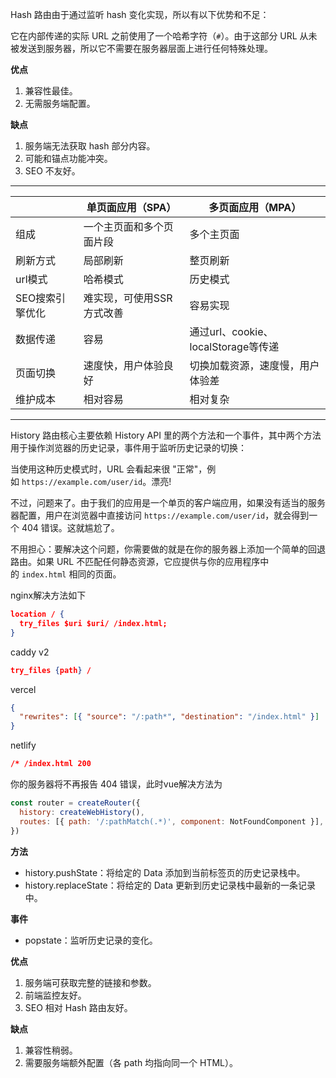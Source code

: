 Hash 路由由于通过监听 hash 变化实现，所以有以下优势和不足：

它在内部传递的实际 URL 之前使用了一个哈希字符（`#`）。由于这部分 URL 从未被发送到服务器，所以它不需要在服务器层面上进行任何特殊处理。

**优点**

1. 兼容性最佳。
2. 无需服务端配置。

**缺点**

1. 服务端无法获取 hash 部分内容。
2. 可能和锚点功能冲突。
3. SEO 不友好。
---

|           | 单页面应用（SPA）     | 多页面应用（MPA）                   |
| --------- | -------------- | ---------------------------- |
| 组成        | 一个主页面和多个页面片段   | 多个主页面                        |
| 刷新方式      | 局部刷新           | 整页刷新                         |
| url模式     | 哈希模式           | 历史模式                         |
| SEO搜索引擎优化 | 难实现，可使用SSR方式改善 | 容易实现                         |
| 数据传递      | 容易             | 通过url、cookie、localStorage等传递 |
| 页面切换      | 速度快，用户体验良好     | 切换加载资源，速度慢，用户体验差             |
| 维护成本      | 相对容易           | 相对复杂                         |




---

History 路由核心主要依赖 History API 里的两个方法和一个事件，其中两个方法用于操作浏览器的历史记录，事件用于监听历史记录的切换：

当使用这种历史模式时，URL 会看起来很 "正常"，例如 `https://example.com/user/id`。漂亮!

不过，问题来了。由于我们的应用是一个单页的客户端应用，如果没有适当的服务器配置，用户在浏览器中直接访问 `https://example.com/user/id`，就会得到一个 404 错误。这就尴尬了。

不用担心：要解决这个问题，你需要做的就是在你的服务器上添加一个简单的回退路由。如果 URL 不匹配任何静态资源，它应提供与你的应用程序中的 `index.html` 相同的页面。

nginx解决方法如下

```json
location / {
  try_files $uri $uri/ /index.html;
}
```

caddy v2 

```json
try_files {path} /
```

vercel

```json
{
  "rewrites": [{ "source": "/:path*", "destination": "/index.html" }]
}
```

netlify

```json
/* /index.html 200
```

你的服务器将不再报告 404 错误，此时vue解决方法为

```js
const router = createRouter({
  history: createWebHistory(),
  routes: [{ path: '/:pathMatch(.*)', component: NotFoundComponent }],
})
```


**方法**

- history.pushState：将给定的 Data 添加到当前标签页的历史记录栈中。
- history.replaceState：将给定的 Data 更新到历史记录栈中最新的一条记录中。

**事件**

- popstate：监听历史记录的变化。

**优点**

1. 服务端可获取完整的链接和参数。
2. 前端监控友好。
3. SEO 相对 Hash 路由友好。

**缺点**

1. 兼容性稍弱。
2. 需要服务端额外配置（各 path 均指向同一个 HTML）。